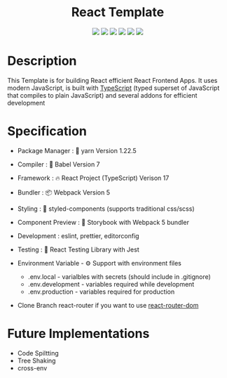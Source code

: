 <h1 align="center">
    React Template
</h1>

<div align="center">

[![](https://img.shields.io/badge/yarn-v1.22.5-blue?style=flat-square)](https://yarnpkg.com/)
[![](https://img.shields.io/badge/webpack-v5.35.1-blue?style=flat-square)](https://webpack.js.org/blog/2020-10-10-webpack-5-release/)
[![](https://img.shields.io/badge/PRs-welcome-brightgreen.svg?style=flat-square)](https://github.com/Tushar1998/react-typescript-template/pulls)
[![](https://img.shields.io/badge/styled--components-v5.2.3-orange?style=flat-square)](https://styled-components.com/)
[![](https://img.shields.io/badge/%3C%2F%3E-TypeScript-blue?style=flat-square)](https://www.typescriptlang.org/)
[![](https://img.shields.io/badge/node-latest-green?style=flat-square)](https://nodejs.org)

</div>

# Description

This Template is for building React efficient React Frontend Apps. It uses modern JavaScript, is built with [TypeScript](https://www.typescriptlang.org/) (typed superset of JavaScript that compiles to plain JavaScript) and several addons for efficient development

# Specification

- Package Manager : 🧶 yarn Version 1.22.5
- Compiler : 🤖 Babel Version 7
- Framework : 🔥 React Project (TypeScript) Verison 17
- Bundler : 📦 Webpack Version 5
- Styling : 💅 styled-components (supports traditional css/scss)
- Component Preview : 🔖 Storybook with Webpack 5 bundler
- Development : eslint, prettier, editorconfig
- Testing : 🧪 React Testing Library with Jest
- Environment Variable - ⚙️ Support with environment files
     - .env.local - varialbles with secrets (should include in .gitignore)
     - .env.development - variables required while development
     - .env.production - variables required for production

 - Clone Branch react-router if you want to use [react-router-dom](https://reactrouter.com/)
# Future Implementations
 - Code Spiltting
 - Tree Shaking
 - cross-env
